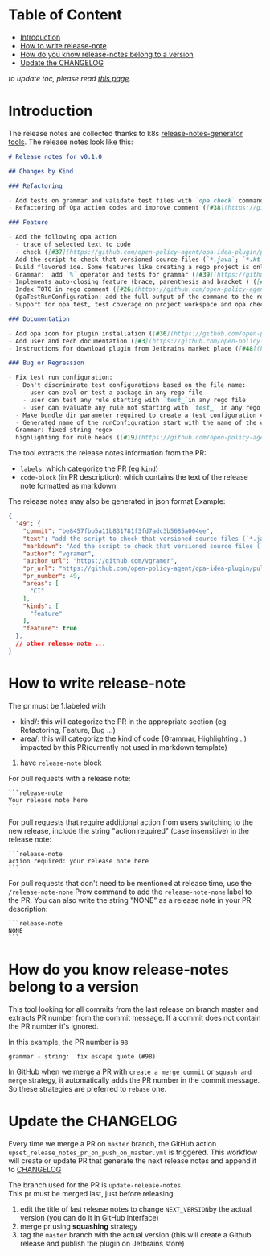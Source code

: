 # Table of Content
<!-- toc -->
- [Introduction](#introduction)
- [How to write release-note](#how-to-write-release-note)
- [How do you know release-notes belong to a version](#how-do-you-know-release-notes-belong-to-a-version)
- [Update the CHANGELOG](#update-the-changelog)
<!-- /toc -->

*to update toc, please read [this page](../../../hack/README.md).*

# Introduction

The release notes are collected thanks to k8s [release-notes-generator tools](https://github.com/kubernetes/release#release-notes).
The release notes look like this:
```markdown
# Release notes for v0.1.0

## Changes by Kind

### Refactoring

- Add tests on grammar and validate test files with `opa check` command ([#40](https://github.com/open-policy-agent/opa-idea-plugin/pull/40), [@irodzik](https://github.com/irodzik))
- Refactoring of Opa action codes and improve comment ([#38](https://github.com/open-policy-agent/opa-idea-plugin/pull/38), [@asadali](https://github.com/asadali))

### Feature

- Add the following opa action
  - trace of selected text to code
  - check ([#37](https://github.com/open-policy-agent/opa-idea-plugin/pull/37), [@frankiecerk](https://github.com/frankiecerk))
- Add the script to check that versioned source files (`*.java`; `*.kt`) contains the license header and call it in github action ([#49](https://github.com/open-policy-agent/opa-idea-plugin/pull/49), [@vgramer](https://github.com/vgramer))
- Build flavored ide. Some features like creating a rego project is only available on IDEA. This PR allows building the different flavors of the plugin for each ide version. This is transparent for the user (he see only one plugin market place) ([#44](https://github.com/open-policy-agent/opa-idea-plugin/pull/44), [@vgramer](https://github.com/vgramer))
- Grammar:  add `%` operator and tests for grammar ([#39](https://github.com/open-policy-agent/opa-idea-plugin/pull/39), [@irodzik](https://github.com/irodzik))
- Implements auto-closing feature (brace, parenthesis and bracket ) ([#41](https://github.com/open-policy-agent/opa-idea-plugin/pull/41), [@vgramer](https://github.com/vgramer))
- Index TOTO in rego comment ([#26](https://github.com/open-policy-agent/opa-idea-plugin/pull/26), [@vgramer](https://github.com/vgramer))
- OpaTestRunConfiguration: add the full output of the command to the root node ([#52](https://github.com/open-policy-agent/opa-idea-plugin/pull/52), [@vgramer](https://github.com/vgramer))
- Support for opa test, test coverage on project workspace and opa check on current open document, shows output in console window (all support for console window showing output is in extensions/OPAActionToolWindow) ([#30](https://github.com/open-policy-agent/opa-idea-plugin/pull/30), [@frankiecerk](https://github.com/frankiecerk))

### Documentation

- Add opa icon for plugin installation ([#36](https://github.com/open-policy-agent/opa-idea-plugin/pull/36), [@vgramer](https://github.com/vgramer))
- Add user and tech documentation ([#3](https://github.com/open-policy-agent/opa-idea-plugin/pull/3), [@vgramer](https://github.com/vgramer))
- Instructions for download plugin from Jetbrains market place ([#48](https://github.com/open-policy-agent/opa-idea-plugin/pull/48), [@frankiecerk](https://github.com/frankiecerk))

### Bug or Regression

- Fix test run configuration:
  - Don't discriminate test configurations based on the file name:
    - user can eval or test a package in any rego file
    - user can test any rule starting with `test_`in any rego file
    - user can evaluate any rule not starting with `test_` in any rego file
  - Make bundle dir parameter required to create a test configuration => avoid message `Testing Framework quit unexpectedly` when creating a test configuration from gutter
  - Generated name of the runConfiguration start with the name of the command to easily know which configuration type will be generated ([#50](https://github.com/open-policy-agent/opa-idea-plugin/pull/50), [@vgramer](https://github.com/vgramer))
- Grammar: fixed string regex
  highlighting for rule heads ([#19](https://github.com/open-policy-agent/opa-idea-plugin/pull/19), [@frankiecerk](https://github.com/frankiecerk))
```

The tool extracts the release notes information from the PR:
* `labels`: which categorize the PR (eg `kind`)
* `code-block` (in PR description): which contains the text of the release note formatted as markdown

The release notes may also be generated in json format
Example:
```json
{
  "49": {
    "commit": "be8457fbb5a11b831781f3fd7adc3b5685a004ee",
    "text": "add the script to check that versioned source files (`*.java`; `*.kt`) contains the license header and call it in github action",
    "markdown": "Add the script to check that versioned source files (`*.java`; `*.kt`) contains the license header and call it in github action ([#49](https://github.com/open-policy-agent/opa-idea-plugin/pull/49), [@vgramer](https://github.com/vgramer))",
    "author": "vgramer",
    "author_url": "https://github.com/vgramer",
    "pr_url": "https://github.com/open-policy-agent/opa-idea-plugin/pull/49",
    "pr_number": 49,
    "areas": [
      "CI"
    ],
    "kinds": [
      "feature"
    ],
    "feature": true
  },
  // other release note ...
}
```

# How to write release-note
The pr must be
1.labeled with
* kind/<the appropriate kind>: this will categorize the PR in the appropriate section (eg Refactoring, Feature, Bug ...)
* area/<the appropriate area>: this will categorize the kind of code (Grammar,  Highlighting...) impacted by this PR(currently not used in markdown template)
1. have `release-note` block

For pull requests with a release note:

    ```release-note
    Your release note here
    ```

For pull requests that require additional action from users switching to the new release, include the string "action required" (case insensitive) in the release note:

    ```release-note
    action required: your release note here
    ```

For pull requests that don't need to be mentioned at release time, use the `/release-note-none` Prow command to add the `release-note-none` label to the PR. You can also write the string "NONE" as a release note in your PR description:

    ```release-note
    NONE
    ```

# How do you know release-notes belong to a version
This tool looking for all commits from the last release on branch master and extracts PR number from the commit message.
If a commit does not contain the PR number it's ignored.

In this example, the PR number is `98`
```
grammar - string:  fix escape quote (#98)
```

In GitHub when we merge a PR with `create a merge commit` or `squash and merge` strategy, it automatically adds the PR
number in the commit message. So these strategies are preferred to `rebase` one.

# Update the CHANGELOG
Every time we merge a PR on `master` branch, the GitHub action `upset_release_notes_pr_on_push_on_master.yml` is triggered.
This workflow will create or update PR that generate the next release notes and append it to [CHANGELOG](../../CHANGELOG.md)

The branch used for the PR is `update-release-notes`.  
This pr must be merged last, just before releasing.

1. edit the title of last release notes to change `NEXT_VERSION`by the actual version (you can do it in GitHub interface)
1. merge pr using **squashing** strategy
1. tag the `master` branch with the actual version (this will create a Github release and publish the plugin on Jetbrains store)